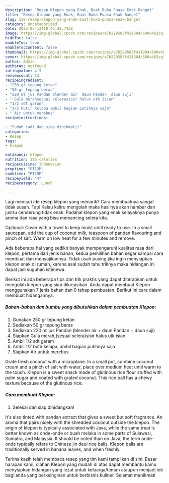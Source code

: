 ```yaml
---
description: "Resep Klepon yang Enak, Buat Buka Puasa Enak Banget"
title: "Resep Klepon yang Enak, Buat Buka Puasa Enak Banget"
slug: 158-resep-klepon-yang-enak-buat-buka-puasa-enak-banget
category: Uncategorized
date: 2022-05-13T10:42:28.743Z
image: https://img-global.cpcdn.com/recipes/a7b229583f411804/680x482cq70/klepon-foto-resep-utama.jpg
hideToc: false
enableToc: true
enableTocContent: false
thumbnail: https://img-global.cpcdn.com/recipes/a7b229583f411804/680x482cq70/klepon-foto-resep-utama.jpg
cover: https://img-global.cpcdn.com/recipes/a7b229583f411804/680x482cq70/klepon-foto-resep-utama.jpg
author: Admin
authorAv: notfound
ratingvalue: 4.5
reviewcount: 13
recipeingredient:
- "250 gr tepung ketan"
- "50 gr tepung beras"
- "220 ml jus Pandan blender air  daun Pandan  daun suji"
- " Gula merahsesuai selerasisir halus utk isian"
- "1/2 sdt garam"
- "1/2 butir kelapa ambil bagian putihnya saja"
- " Air untuk merebus"
recipeinstructions:

- "Sudah jadi dan siap dinikmati!"
categories:
- Resep
tags:
- klepon

katakunci: klepon 
nutrition: 116 calories
recipecuisine: Indonesian
preptime: "PT13M"
cooktime: "PT45M"
recipeyield: "4"
recipecategory: Lunch

---
```



Lagi mencari ide resep klepon yang menarik? Cara membuatnya sangat tidak susah. Tapi Kalau keliru mengolah maka hasilnya akan hambar dan justru cenderung tidak enak. Padahal klepon yang enak selayaknya punya aroma dan rasa yang bisa memancing selera kita.


Optional: Cover with a towel to keep moist until ready to use. In a small saucepan, add the cup of coconut milk, teaspoon of pandan flavouring and pinch of salt. Warm on low heat for a few minutes and remove.

Ada beberapa hal yang sedikit banyak mempengaruhi kualitas rasa dari klepon, pertama dari jenis bahan, kedua pemilihan bahan segar sampai cara membuat dan menyajikannya. Tidak usah pusing jika ingin menyiapkan klepon enak di rumah, karena asal sudah tahu triknya maka hidangan ini dapat jadi suguhan istimewa.


Berikut ini ada beberapa tips dan trik praktis yang dapat diterapkan untuk mengolah klepon yang siap dikreasikan. Anda dapat membuat Klepon menggunakan 7 jenis bahan dan 0 tahap pembuatan. Berikut ini cara dalam membuat hidangannya.

<!--inarticleads1-->

##### Bahan-bahan dan bumbu yang dibutuhkan dalam pembuatan Klepon:

1. Gunakan 250 gr tepung ketan
1. Sediakan 50 gr tepung beras
1. Sediakan 220 ml jus Pandan (blender air + daun Pandan + daun suji)
1. Siapkan  Gula merah,(sesuai selera)sisir halus utk isian
1. Ambil 1/2 sdt garam
1. Ambil 1/2 butir kelapa, ambil bagian putihnya saja
1. Siapkan  Air untuk merebus


Grate fresh coconut with a microplane. In a small pot, combine coconut cream and a pinch of salt with water, place over medium heat until warm to the touch. Klepon is a sweet snack made of glutinous rice flour stuffed with palm sugar and coated with grated coconut. This rice ball has a chewy texture because of the glutinous rice. 

<!--inarticleads2-->

##### Cara membuat Klepon:


1. Selesai dan siap dihidangkan!

It&#39;s also tinted with pandan extract that gives a sweet but soft fragrance. An aroma that pairs nicely with the shredded coconut outside the klepon. The origin of klepon is typically associated with Java, while the same treat is better known as onde-onde or buah melaka in some parts of Sulawesi, Sumatra, and Malaysia. It should be noted than on Java, the term onde-onde typically refers to Chinese jin deui rice balls. Klepon balls are traditionally served in banana leaves, and when freshly. 

Terima kasih telah membaca resep yang tim kami tampilkan di sini. Besar harapan kami, olahan Klepon yang mudah di atas dapat membantu kamu menyiapkan hidangan yang lezat untuk keluarga/teman ataupun menjadi ide bagi anda yang berkeinginan untuk berbisnis kuliner. Selamat menikmati
